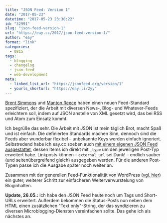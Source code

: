 ```yaml
---
title: "JSON Feed: Version 1"
date: "2017-05-23"
datetime: "2017-05-23 23:30:22"
id: "32991"
slug: "json-feed-version-1"
url: "https://eay.cc/2017/json-feed-version-1/"
author: "eay"
format: "link"
categories:
  - 0815
tags:
  - blogging
  - changelog
  - json-feed
  - web-development
meta:
  - linked_list_url: "https://jsonfeed.org/version/1"
  - yourls_shorturl: "https://eay.li/2yy"
---
```


[Brent Simmons](http://inessential.com/) und [Manton Reece](http://manton.org/) haben einen neuen Feed-Standard spezifiziert, der die Arbeit mit diversen News-, Blog- und Whatever-Feeds erleichtern soll, indem auf JSON anstelle von XML gesetzt wird, das bei RSS und Atom zum Einsatz kommt.

Ich begrüße das sehr. Die Arbeit mit JSON ist mein täglich Brot, macht Spaß und ist einfach. Die definierten Standards machen Sinn, dennoch sind die Feeds aber wunderbar flexibel – unbekannte Keys werden einfach ignoriert. Selbstredend habe ich eay.cc soeben auch [mit einem eigenen JSON Feed ausgestattet](https://eay.cc/feed/json/), dessen Items ich direkt mit `_type` um den jeweiligen Post-Typ erweitert habe. Linkposts können – `external_url` sei Dank! – endlich sauber (und seitenübergreifend gleich) ausgegeben werden. Für die anderen Post-Typen passe ich die Ausgabe später noch weiter an.

Zusammen mit der generellen Feed-Funktionalität von WordPress ([vgl. hier](https://eay.cc/type/link/feed/json)) ein guter, weiterer Schritt zur einfacheren Weiter­verwurstelung von Bloginhalten.

**Update, 26.05.:** Ich habe den JSON Feed heute noch um Tags und Short-URLs erweitert. Außerdem bekommen die Status-Posts nun neben dem HTML einen zusätzlichen "Text only"-String, der das syndizieren zu diversen Microblogging-Diensten vereinfachen sollte. Das gehe ich als nächstes an.
